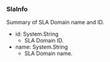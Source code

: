 ### SlaInfo
Summary of SLA Domain name and ID.

- id: System.String
  - SLA Domain ID.
- name: System.String
  - SLA Domain name.
